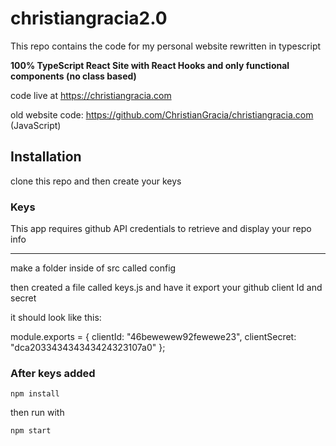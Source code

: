 # christiangracia2.0

This repo contains the code for my personal website rewritten in typescript

**100% TypeScript React Site with React Hooks and only functional components (no class based)**

code live at https://christiangracia.com

old website code: https://github.com/ChristianGracia/christiangracia.com (JavaScript)

## Installation

clone this repo and then create your keys

### Keys

This app requires github API credentials to retrieve and display your repo info

---

make a folder inside of src called config

then created a file called keys.js and have it export your github client Id and secret

it should look like this:

module.exports = {
clientId: "46bewewew92fewewe23",
clientSecret: "dca203343434343424323107a0"
};

### After keys added

`npm install`

then run with

`npm start`
